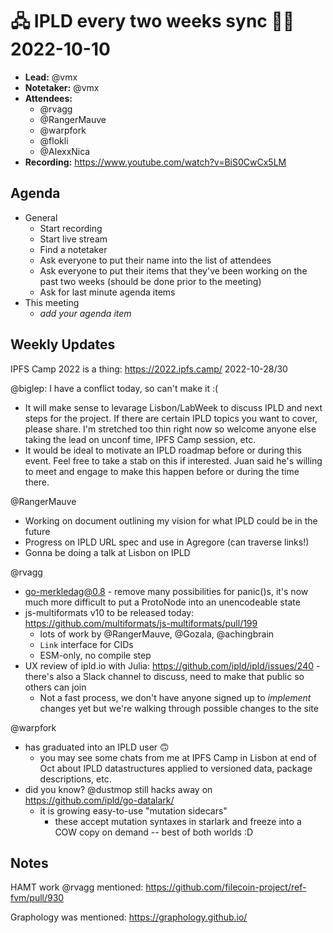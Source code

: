 # 🖧 IPLD every two weeks sync 🙌🏽 2022-10-10

- **Lead:** @vmx
- **Notetaker:** @vmx
- **Attendees:**
  - @rvagg
  - @RangerMauve
  - @warpfork
  - @flokli
  - @AlexxNica
- **Recording:** https://www.youtube.com/watch?v=BiS0CwCx5LM

## Agenda

- General
  - Start recording
  - Start live stream
  - Find a notetaker
  - Ask everyone to put their name into the list of attendees
  - Ask everyone to put their items that they've been working on the past two weeks (should be done prior to the meeting)
  - Ask for last minute agenda items
- This meeting
  - _add your agenda item_


## Weekly Updates

IPFS Camp 2022 is a thing: https://2022.ipfs.camp/ 2022-10-28/30


@biglep: I have a conflict today, so can't make it :( 
 - It will make sense to levarage Lisbon/LabWeek to discuss IPLD and next steps for the project.  If there are certain IPLD topics you want to cover, please share.  I'm stretched too thin right now so welcome anyone else taking the lead on unconf time, IPFS Camp session, etc.  
 - It would be ideal to motivate an IPLD roadmap before or during this event.  Feel free to take a stab on this if interested.  Juan said he's willing to meet and engage to make this happen before or during the time there. 


@RangerMauve
- Working on document outlining my vision for what IPLD could be in the future
- Progress on IPLD URL spec and use in Agregore (can traverse links!)
- Gonna be doing a talk at Lisbon on IPLD

@rvagg 
 - go-merkledag@0.8 - remove many possibilities for panic()s, it's now much more difficult to put a ProtoNode into an unencodeable state
 - js-multiformats v10 to be released today: https://github.com/multiformats/js-multiformats/pull/199
     - lots of work by @RangerMauve, @Gozala, @achingbrain
     - `Link` interface for CIDs
     - ESM-only, no compile step
 - UX review of ipld.io with Julia: https://github.com/ipld/ipld/issues/240 - there's also a Slack channel to discuss, need to make that public so others can join
     - Not a fast process, we don't have anyone signed up to _implement_ changes yet but we're walking through possible changes to the site

@warpfork
 - has graduated into an IPLD user :upside_down_face: 
   - you may see some chats from me at IPFS Camp in Lisbon at end of Oct about IPLD datastructures applied to versioned data, package descriptions, etc.
 - did you know?  @dustmop still hacks away on https://github.com/ipld/go-datalark/
   - it is growing easy-to-use "mutation sidecars"
     - these accept mutation syntaxes in starlark and freeze into a COW copy on demand -- best of both worlds :D

## Notes

<!-- After each call, the notetaker submits a PR to https://github.com/ipld/team-mgmt to store the notes on the meeting-notes folder -->

HAMT work @rvagg mentioned: https://github.com/filecoin-project/ref-fvm/pull/930

Graphology was mentioned: https://graphology.github.io/
